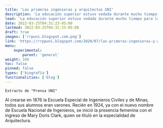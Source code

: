 ```yaml
---
title: 'Las primeras ingenieras y arquitectas UNI'
description: 'La educación superior estuvo vedada durante mucho tiempo para las mujeres peruanas.'
lead: 'La educación superior estuvo vedada durante mucho tiempo para las mujeres peruanas.'
date: 2022-03-25T04:31:23-05:00
lastmod: 2022-03-25T04:31:23-05:00
draft: true
images: ['rrpuni.blogspot.com.png']
link: 'https://rrppuni.blogspot.com/2020/07/las-primeras-ingenieras-y-arquitectas.html'
menu:
    experimental:
        parent: 'general'
weight: 160
toc: false
pinned: false
types: ['biografía']
functionalities: ['blog']
---
```


```text
Extracto de "Prensa UNI"
```

Al crearse en 1876 la Escuela Especial de Ingenieros Civiles y de Minas, todos sus alumnos eran varones. Recién en 1924, ya con el nuevo nombre de Escuela Nacional de Ingenieros, se inició la presencia femenina con el ingreso de Mary Doris Clark, quien se tituló en la especialidad de Arquitectura.
